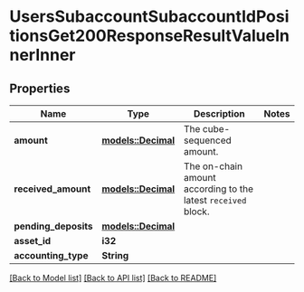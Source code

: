 # UsersSubaccountSubaccountIdPositionsGet200ResponseResultValueInnerInner

## Properties

Name | Type | Description | Notes
------------ | ------------- | ------------- | -------------
**amount** | [**models::Decimal**](decimal.md) | The cube-sequenced amount. | 
**received_amount** | [**models::Decimal**](decimal.md) | The on-chain amount according to the latest `received` block. | 
**pending_deposits** | [**models::Decimal**](decimal.md) |  | 
**asset_id** | **i32** |  | 
**accounting_type** | **String** |  | 

[[Back to Model list]](../README.md#documentation-for-models) [[Back to API list]](../README.md#documentation-for-api-endpoints) [[Back to README]](../README.md)


